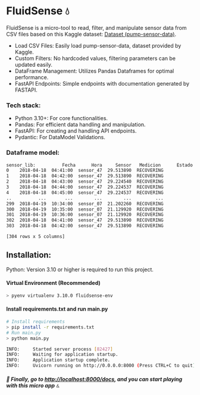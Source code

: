 # FluidSense 💧

FluidSense is a micro-tool to read, filter, and manipulate sensor data from CSV files based on this Kaggle dataset: [Dataset (pump-sensor-data)](https://www.kaggle.com/datasets/nphantawee/pump-sensor-data).


- Load CSV Files: Easily load pump-sensor-data, dataset provided by Kaggle.
- Custom Filters: No hardcoded values, filtering parameters can be updated easily.
- DataFrame Management: Utilizes Pandas Dataframes for optimal performance.
- FastAPI Endpoints: Simple endpoints with documentation generated by FASTAPI.

### Tech stack:

- Python 3.10+: For core functionalities.
- Pandas: For efficient data handling and manipulation.
- FastAPI: For creating and handling API endpoints.
- Pydantic: For DataModel Validations.


### Dataframe model:

```sh
sensor_lib:          Fecha      Hora     Sensor   Medicion      Estado
0    2018-04-18  04:41:00  sensor_47  29.513890  RECOVERING
1    2018-04-18  04:42:00  sensor_47  29.513890  RECOVERING
2    2018-04-18  04:43:00  sensor_47  29.224540  RECOVERING
3    2018-04-18  04:44:00  sensor_47  29.224537  RECOVERING
4    2018-04-18  04:45:00  sensor_47  29.224537  RECOVERING
..          ...       ...        ...        ...         ...
299  2018-04-19  10:34:00  sensor_07  21.202260  RECOVERING
300  2018-04-19  10:35:00  sensor_07  21.129920  RECOVERING
301  2018-04-19  10:36:00  sensor_07  21.129920  RECOVERING
302  2018-04-18  04:41:00  sensor_47  29.513890  RECOVERING
303  2018-04-18  04:42:00  sensor_47  29.513890  RECOVERING

[304 rows x 5 columns]
```


## Installation:
Python: Version 3.10 or higher is required to run this project.

#### Virtual Environment (Recommended)
```sh
> pyenv virtualenv 3.10.0 fluidsense-env
```
#### Install requirements.txt and run main.py
```sh
# Install requirements
> pip install -r requirements.txt
# Run main.py
> python main.py

INFO:     Started server process [82427]
INFO:     Waiting for application startup.
INFO:     Application startup complete.
INFO:     Uvicorn running on http://0.0.0.0:8000 (Press CTRL+C to quit)

```

##### 🚀 Finally, go to [http://localhost:8000/docs](http://localhost:8000/docs), and you can start playing with this micro app 💧.

